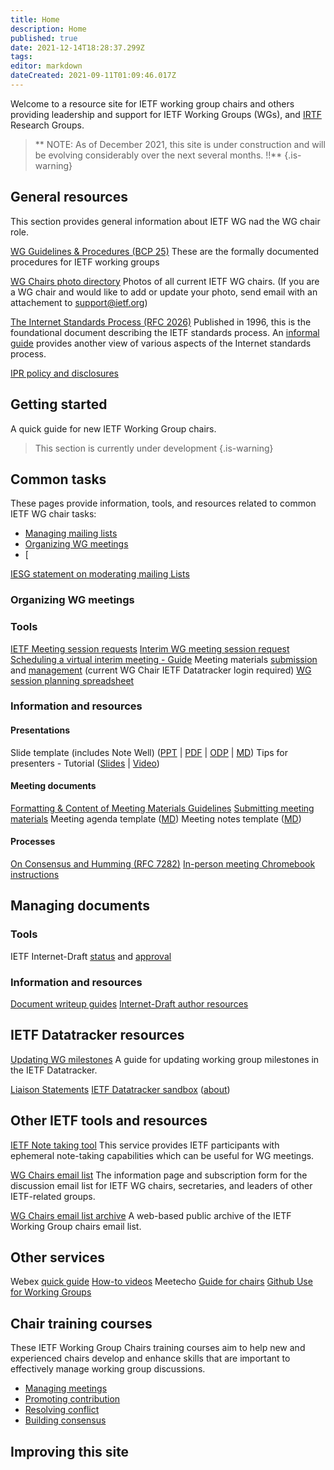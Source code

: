 ```yaml
---
title: Home
description: Home
published: true
date: 2021-12-14T18:28:37.299Z
tags: 
editor: markdown
dateCreated: 2021-09-11T01:09:46.017Z
---
```


Welcome to a resource site for IETF working group chairs and others providing leadership and support for IETF Working Groups (WGs), and [IRTF](https://www.irtf.org) Research Groups.

> ** NOTE: As of December 2021, this site is under construction and will be evolving considerably over the next several months. !!**
{.is-warning}

## General resources
This section provides general information about IETF WG nad the WG chair role.

[WG Guidelines & Procedures (BCP 25)](https://www.rfc-editor.org/info/rfc2418)
These are the formally documented procedures for IETF working groups

[WG Chairs photo directory](https://datatracker.ietf.org/wg/photos/)
Photos of all current IETF WG chairs. (If you are a WG chair and would like to add or update your photo, send email with an attachement to support@ietf.org)

[The Internet Standards Process (RFC 2026)](https://www.rfc-editor.org/rfc/rfc2026.html) 
Published in 1996, this is the foundational document describing the IETF standards process. An [informal guide](https://www.ietf.org/standards/process/informal/) provides another view of various aspects of the Internet standards process.

[IPR policy and disclosures](https://datatracker.ietf.org/ipr/about/)

## Getting started
A quick guide for new IETF Working Group chairs.
>  This section is currently under development
{.is-warning}

## Common tasks
These pages provide information, tools, and resources related to common IETF WG chair tasks:

- [Managing mailing lists](mailing-lists)
- [Organizing WG meetings](meetings)
- [

[IESG statement on moderating mailing Lists](https://www.ietf.org/about/groups/iesg/statements/mailing-lists-moderation/)

### Organizing WG meetings
### Tools
[IETF Meeting session requests](https://datatracker.ietf.org/cgi-bin/wg/wg_session_requester.cgi)
[Interim WG meeting session request](https://datatracker.ietf.org/meeting/interim/request/)
[Scheduling a virtual interim meeting - Guide](https://chairs.ietf.org/scheduling-interim-meetings)
Meeting materials [submission](https://datatracker.ietf.org/cgi-bin/wg/wg_proceedings.cgi) and [management](https://datatracker.ietf.org/cgi-bin/wg/wg_proceedings.cgi) (current WG Chair IETF Datatracker login required)
[WG session planning spreadsheet](https://docs.google.com/spreadsheets/d/1YFTZbzljjsNoedGhl4KC-12LqapSg8K34wRv3oLzBtE/edit?usp=sharing)

### Information and resources
#### Presentations
Slide template (includes Note Well) ([PPT](https://www.ietf.org/media/documents/note-well.pptx) | [PDF](https://www.ietf.org/media/documents/note-well_rgthisX.pdf) | [ODP](https://www.ietf.org/media/documents/note-well_IDvDk7Y.odp) | [MD](https://www.ietf.org/media/documents/note-well.md))
Tips for presenters - Tutorial ([Slides](https://www.ietf.org/documents/141/91-PresentationSkills-Howard.pdf) | [Video](https://youtu.be/wlodPLEtplU))

#### Meeting documents
[Formatting & Content of Meeting Materials Guidelines](https://www.ietf.org/chairs/wg-agendas-minutes-formatting-content/)
[Submitting meeting materials](https://www.ietf.org/chairs/meeting-materials/)
Meeting agenda template ([MD]())
Meeting notes template ([MD]())

#### Processes
[On Consensus and Humming (RFC 7282)](https://www.rfc-editor.org/rfc/rfc7282.html)
[In-person meeting Chromebook instructions](https://www.ietf.org/media/documents/Loading_Your_Presentation_-_Rainbow.pdf)

## Managing documents
### Tools
IETF Internet-Draft [status](https://datatracker.ietf.org/submit/status/) and [approval](https://datatracker.ietf.org/submit/approvals/)

### Information and resources
[Document writeup guides](https://www.ietf.org/chairs/document-writeups/)
[Internet-Draft author resources](https://authors.ietf.org)

## IETF Datatracker resources
[Updating WG milestones](https://www.ietf.org/chairs/updating-working-group-milestones/)
A guide for updating working group milestones in the IETF Datatracker.

[Liaison Statements](https://datatracker.ietf.org/liaison/)
[IETF Datatracker sandbox](https://sandbox.ietf.org) ([about](https://www.ietf.org/chairs/datatracker-sandbox/))

## Other IETF tools and resources
[IETF Note taking tool](https://notes.ietf.org)
This service provides IETF participants with ephemeral note-taking capabilities which can be useful for WG meetings.

[WG Chairs email list](https://www.ietf.org/mailman/listinfo/wgchairs)
The information page and subscription form for the discussion email list for IETF WG chairs, secretaries, and leaders of other IETF-related groups.

[WG Chairs email list archive](https://mailarchive.ietf.org/arch/browse/wgchairs/)
A web-based public archive of the IETF Working Group chairs email list.

## Other services
Webex [quick guide](https://help.webex.com/en-US/article/nhww3xz/Host-a-Webex-Meeting-or-Event---Quick-Reference-Tasks) [How-to videos](https://www.youtube.com/playlist?list=PL_YnWo4XhzTfhkcwB6M1a-wJ9dTlz58yz)
Meetecho [Guide for chairs](https://www.ietf.org/how/meetings/technology/meetecho-guide-chairs/)
[Github Use for Working Groups](https://www.ietf.org/chairs/github/)

## Chair training courses
These IETF Working Group Chairs training courses aim to help new and experienced chairs develop and enhance skills that are important to effectively manage working group discussions.

+ [Managing meetings](/managing-meetings)
+ [Promoting contribution](/promoting-contribution)
+ [Resolving conflict](/resolving-conflict)
+ [Building consensus](building-consensus)

## Improving this site
